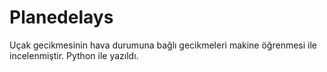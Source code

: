 # Planedelays
Uçak gecikmesinin hava durumuna bağlı gecikmeleri makine öğrenmesi ile incelenmiştir. Python ile yazıldı.
